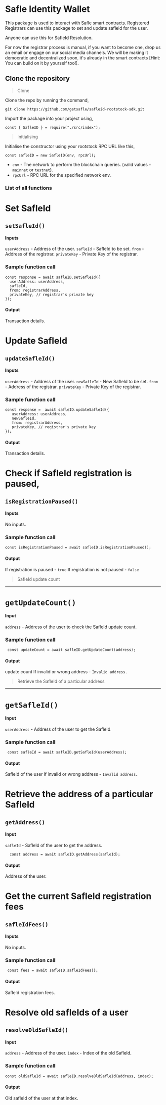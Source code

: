 # Safle Identity Wallet

This package is used to interact with Safle smart contracts. Registered Registrars can use this package to set and update safleId for the user.

Anyone can use this for SafleId Resolution.

For now the registrar process is manual, if you want to become one, drop us an email or engage on our social media channels. We will be making it democratic and decentralized soon, it's already in the smart contracts [Hint: You can build on it by yourself too!].

## Clone the repository

> Clone

Clone the repo by running the command,

`git clone https://github.com/getsafle/safleid-rootstock-sdk.git`

Import the package into your project using,

`const { SafleID } = require("./src/index");`

> Initialising

Initialise the constructor using your rootstock RPC URL like this,

`const safleID = new SafleID(env, rpcUrl);`

- `env` - The network to perform the blockchain queries. (valid values - `mainnet` or `testnet`).
- `rpcUrl` - RPC URL for the specified network env.

### List of all functions

# Set SafleId

## `setSafleId()`

#### Inputs

`userAddress` - Address of the user.
`safleId` - SafleId to be set.
`from` - Address of the registrar.
`privateKey` - Private Key of the registrar.

### Sample function call

```
const response = await safleID.setSafleId({
  userAddress: userAddress,
  safleId,
  from: registrarAddress,
  privateKey, // registrar's private key
});
```

#### Output

Transaction details.

# Update SafleId

## `updateSafleId()`

#### Inputs

`userAddress` - Address of the user.
`newSafleId` - New SafleId to be set.
`from` - Address of the registrar.
`privateKey` - Private Key of the registrar.

### Sample function call

```
const response =  await safleID.updateSafleId({
   userAddress: userAddress,
   newSafleId,
   from: registrarAddress,
   privateKey, // registrar's private key
});
```

#### Output

Transaction details.

# Check if SafleId registration is paused,

## `isRegistrationPaused()`

#### Inputs

No inputs.

### Sample function call

```
const isRegistrationPaused = await safleID.isRegistrationPaused();
```

#### Output

If registration is paused - `true`
If registration is not paused - `false`

> SafleId update count

---

# `getUpdateCount()`

#### Input

`address` - Address of the user to check the SafleId update count.

### Sample function call

```
 const updateCount = await safleID.getUpdateCount(address);
```

#### Output

update count
If invalid or wrong address - `Invalid address.`

> Retrieve the SafleId of a particular address

---

# `getSafleId()`

#### Input

`userAddress` - Address of the user to get the SafleId.

### Sample function call

```
 const safleId = await safleID.getSafleId(userAddress);
```

#### Output

SafleId of the user
If invalid or wrong address - `Invalid address.`

# Retrieve the address of a particular SafleId

## `getAddress()`

#### Input

`safleId` - SafleId of the user to get the address.

```
  const address = await safleID.getAddress(safleId);
```

#### Output

Address of the user.

# Get the current SafleId registration fees

## `safleIdFees()`

#### Inputs

No inputs.

### Sample function call

```
 const fees = await safleID.safleIdFees();
```

#### Output

SafleId registration fees.

# Resolve old safleIds of a user

## `resolveOldSafleId()`

#### Input

`address` - Address of the user.
`index` - Index of the old SafleId.

### Sample function call

```
const oldSafleId = await safleID.resolveOldSafleId(address, index);
```

#### Output

Old safleId of the user at that index.
